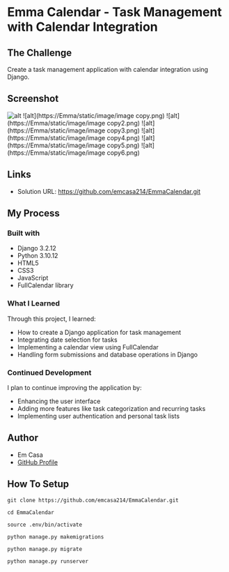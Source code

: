 # Emma Calendar - Task Management with Calendar Integration

## The Challenge

Create a task management application with calendar integration using Django.

## Screenshot

![alt](https://Emma/static/image/image.png)
![alt](https://Emma/static/image/image copy.png)
![alt](https://Emma/static/image/image copy2.png)
![alt](https://Emma/static/image/image copy3.png)
![alt](https://Emma/static/image/image copy4.png)
![alt](https://Emma/static/image/image copy5.png)
![alt](https://Emma/static/image/image copy6.png)

## Links

- Solution URL: https://github.com/emcasa214/EmmaCalendar.git

## My Process

### Built with

- Django 3.2.12
- Python 3.10.12
- HTML5
- CSS3
- JavaScript
- FullCalendar library

### What I Learned

Through this project, I learned:
- How to create a Django application for task management
- Integrating date selection for tasks
- Implementing a calendar view using FullCalendar
- Handling form submissions and database operations in Django

### Continued Development

I plan to continue improving the application by:
- Enhancing the user interface
- Adding more features like task categorization and recurring tasks
- Implementing user authentication and personal task lists

## Author

- Em Casa
- [GitHub Profile](https://github.com/emcasa214)

## How To Setup
```
git clone https://github.com/emcasa214/EmmaCalendar.git
```
```
cd EmmaCalendar
```
```
source .env/bin/activate
```
```
python manage.py makemigrations
```
```
python manage.py migrate
```
```
python manage.py runserver
```